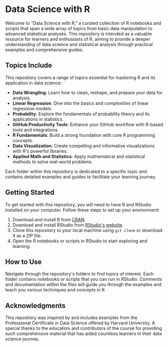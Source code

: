 # Data Science with R

Welcome to "Data Science with R," a curated collection of R notebooks and scripts that span a wide array of topics from basic data manipulation to advanced statistical analyses. This repository is intended as a valuable resource for learners and enthusiasts of R, aiming to provide a deeper understanding of data science and statistical analysis through practical examples and comprehensive guides.

## Topics Include

This repository covers a range of topics essential for mastering R and its application in data science:

- **Data Wrangling**: Learn how to clean, reshape, and prepare your data for analysis.
- **Linear Regression**: Dive into the basics and complexities of linear regression models.
- **Probability**: Explore the fundamentals of probability theory and its applications in statistics.
- **GitHub Productivity Tools**: Enhance your GitHub workflow with R-based tools and integrations.
- **R Fundamentals**: Build a strong foundation with core R programming concepts.
- **Data Visualization**: Create compelling and informative visualizations with R's powerful libraries.
- **Applied Math and Statistics**: Apply mathematical and statistical methods to solve real-world problems.

Each folder within this repository is dedicated to a specific topic and contains detailed examples and guides to facilitate your learning journey.

## Getting Started

To get started with this repository, you will need to have R and RStudio installed on your computer. Follow these steps to set up your environment:

1. Download and install R from [CRAN](https://cran.r-project.org/).
2. Download and install RStudio from [RStudio's website](https://www.rstudio.com/products/rstudio/download/).
3. Clone this repository to your local machine using `git clone` or download it as a ZIP file.
4. Open the R notebooks or scripts in RStudio to start exploring and learning.

## How to Use

Navigate through the repository's folders to find topics of interest. Each folder contains notebooks or scripts that you can run in RStudio. Comments and documentation within the files will guide you through the examples and teach you various techniques and concepts in R.

## Acknowledgments

This repository was inspired by and includes examples from the Professional Certificate in Data Science offered by Harvard University. A special thanks to the educators and contributors of the course for providing such comprehensive material that has aided countless learners in their data science journey.
